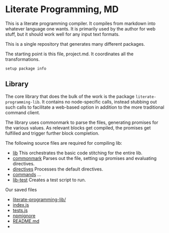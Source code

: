 # Literate Programming, MD

This is a literate programming compiler. It compiles from markdown into
whatever language one wants. It is primarily used by the author for web stuff,
but it should work well for any input text formats. 

This is a single repository that generates many different packages. 

The starting point is this file, project.md. It coordinates all the
transformations. 

    setup package info


## Library

The core library that does the bulk of the work is the package
`literate-programming-lib`. It contains no node-specific calls, instead
stubbing out such calls to facilitate a web-based option in addition to the
more traditional command client. 

The library uses commonmark to parse the files, generating promises for the
various values. As relevant blocks get compiled, the promises get fulfilled
and trigger further block completion.

The following source files are required for compiling lib:

* [lib](lib.md) This orchestrates the basic code stitching for the entire lib. 
* [commonmark](commonmark.md "load:") Parses out the file, setting up promises
  and evaluating directives. 
* [directives](directives.md "load:") Processes the default directives. 
* [commands](commands.md "load:")
...
* [lib-test](lib-test.md "load:") Creates a test script to run. 

Our saved files

* [literate-programming-lib/](# "cd: save")
* [index.js](#lib::index "save:")
* [tests.js](#lib-test:: "save:")
* [npmignore]()
* [README.md]() 
* [](# "cd:save")



